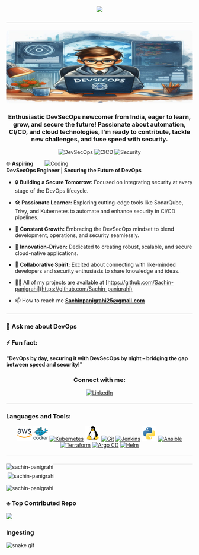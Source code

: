 <h1 align="center">
  <a href="https://git.io/typing-svg">
    <img src="https://readme-typing-svg.herokuapp.com/?lines=Hi+There!+👋;+I'm+Sachin+Panigrahi!;+DevSecOps+Enthusiast;Always+Learning+and+Growing!;&center=true&width=500&size=30">
  </a>
</h1>
<hr style="border: none; height: 2px; background-color: #eee; margin: 20px 0;">
 <img src="DevSecOps_1024x400.png" alt="DevSecOps Enthusiast Banner" 
     style="width: 100%; border-radius: 10px; max-height: 250px; height: auto; transition: transform 0.5s ease-in-out;" 
     onmouseover="this.style.transform='scale(1.05)';" onmouseout="this.style.transform='scale(1)';">

<h3 align="center">Enthusiastic DevSecOps newcomer from India, eager to learn, grow, and secure the future! Passionate about automation, CI/CD, and cloud technologies, I'm ready to contribute, tackle new challenges, and fuse speed with security.</h3>

<p align="center">
  <img src="https://img.shields.io/badge/DevSecOps-Enthusiast-blue?style=for-the-badge" alt="DevSecOps">
  <img src="https://img.shields.io/badge/CICD-Automation-green?style=for-the-badge" alt="CICD">
  <img src="https://img.shields.io/badge/Security-First-red?style=for-the-badge" alt="Security">
</p>

<img align="right" alt="Coding" width="400" src="https://media1.tenor.com/m/GfSX-u7VGM4AAAAC/coding.gif">

🌐 **Aspiring DevSecOps Engineer | Securing the Future of DevOps**
- 🔒 **Building a Secure Tomorrow:** Focused on integrating security at every stage of the DevOps lifecycle.
  
- 🛠️ **Passionate Learner:** Exploring cutting-edge tools like SonarQube, Trivy, and Kubernetes to automate and enhance security in CI/CD pipelines.

- 🌱 **Constant Growth:** Embracing the DevSecOps mindset to blend development, operations, and security seamlessly.

- 🚀 **Innovation-Driven:** Dedicated to creating robust, scalable, and secure cloud-native applications.

- 🤝 **Collaborative Spirit:** Excited about connecting with like-minded developers and security enthusiasts to share knowledge and ideas.
  
- 👨‍💻 All of my projects are available at [https://github.com/Sachin-panigrahi](https://github.com/Sachin-panigrahi)

- 📫 How to reach me **Sachinpanigrahi25@gmail.com**  

<hr style="border: none; height: 2px; background-color: #eee; margin: 20px 0;">

### 💬 Ask me about **DevOps**

### ⚡ Fun fact:  
**"DevOps by day, securing it with DevSecOps by night – bridging the gap between speed and security!"**

<h3 align="center">Connect with me:</h3>
<p align="center">
  <a href="https://www.linkedin.com/in/sachin-p-565557317/" target="_blank"><img src="https://raw.githubusercontent.com/rahuldkjain/github-profile-readme-generator/master/src/images/icons/Social/linked-in-alt.svg" alt="LinkedIn" height="30" width="40" /></a>
</p>

<hr style="border: none; height: 2px; background-color: #eee; margin: 20px 0;">

<h3 align="left">Languages and Tools:</h3>
<p align="center">
  <a href="https://aws.amazon.com" target="_blank"><img src="https://raw.githubusercontent.com/devicons/devicon/master/icons/amazonwebservices/amazonwebservices-original-wordmark.svg" alt="AWS" width="40" height="40"/></a> 
  <a href="https://www.docker.com/" target="_blank"><img src="https://raw.githubusercontent.com/devicons/devicon/master/icons/docker/docker-original-wordmark.svg" alt="Docker" width="40" height="40"/></a>
  <a href="https://kubernetes.io" target="_blank"><img src="https://www.vectorlogo.zone/logos/kubernetes/kubernetes-icon.svg" alt="Kubernetes" width="40" height="40"/></a> 
  <a href="https://www.linux.org/" target="_blank"><img src="https://raw.githubusercontent.com/devicons/devicon/master/icons/linux/linux-original.svg" alt="Linux" width="40" height="40"/></a> 
  <a href="https://git-scm.com/" target="_blank"><img src="https://www.vectorlogo.zone/logos/git-scm/git-scm-icon.svg" alt="Git" width="40" height="40"/></a>
  <a href="https://www.jenkins.io" target="_blank"><img src="https://www.vectorlogo.zone/logos/jenkins/jenkins-icon.svg" alt="Jenkins" width="40" height="40"/></a>
  <a href="https://www.python.org" target="_blank"><img src="https://raw.githubusercontent.com/devicons/devicon/master/icons/python/python-original.svg" alt="Python" width="40" height="40"/></a>
  <a href="https://www.ansible.com/" target="_blank"><img src="https://www.vectorlogo.zone/logos/ansible/ansible-icon.svg" alt="Ansible" width="40" height="40"/></a>
  <a href="https://www.terraform.io/" target="_blank"><img src="https://www.vectorlogo.zone/logos/hashicorp/terraform-icon.svg" alt="Terraform" width="40" height="40"/></a>
  <a href="https://argo-cd.readthedocs.io/en/stable/" target="_blank"><img src="https://www.vectorlogo.zone/logos/argoproj/argoproj-icon.svg" alt="Argo CD" width="40" height="40"/></a>
  <a href="https://helm.sh/" target="_blank"><img src="https://www.vectorlogo.zone/logos/helmsh/helmsh-icon.svg" alt="Helm" width="40" height="40"/></a>
</p>

<hr style="border: none; height: 2px; background-color: #eee; margin: 20px 0;">


<p><img align="left" src="https://github-readme-stats.vercel.app/api/top-langs?username=sachin-panigrahi&show_icons=true&locale=en&layout=compact" alt="sachin-panigrahi" /></p>

<hr style="border: none; height: 2px; background-color: #eee; margin: 20px 0;">


<p>&nbsp;<img align="center" src="https://github-readme-stats.vercel.app/api?username=Sachin-panigrahi&show_icons=true&locale=en" alt="sachin-panigrahi" /></p>

<p><img align="center" src="https://github-readme-streak-stats.herokuapp.com/?user=Sachin-panigrahi&" alt="sachin-panigrahi" /></p>

### 🔝 Top Contributed Repo
![](https://github-contributor-stats.vercel.app/api?username=Sachin-panigrahi&limit=5&theme=flat&combine_all_yearly_contributions=true)

### Ingesting
![snake gif](https://github.com/Sachin-panigrahi/Sachin-panigrahi/blob/output/github-contribution-grid-snake.gif)





